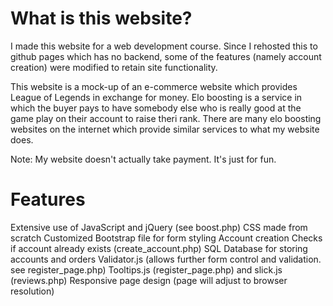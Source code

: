 # What is this website?
I made this website for a web development course. Since I rehosted this to github pages which has no backend, some of the features (namely account creation) were modified to retain site functionality.

This website is a mock-up of an e-commerce website which provides League of Legends in exchange for money. Elo boosting is a service in which the buyer pays to have somebody else who is really good at the game play on their account to raise theri rank. There  are many elo boosting websites on the internet which provide similar services to what my website does.

Note: My website doesn't actually take payment. It's just for fun.

# Features
Extensive use of JavaScript and jQuery (see boost.php)
CSS made from scratch
Customized Bootstrap file for form styling
Account creation
	Checks if account already exists (create_account.php)
SQL Database for storing accounts and orders
Validator.js (allows further form control and validation. see register_page.php)
Tooltips.js (register_page.php) and slick.js (reviews.php)
Responsive page design (page will adjust to browser resolution)
